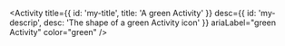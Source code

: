 <Activity
  title={{ id: 'my-title', title: 'A green Activity' }}
  desc={{ id: 'my-descrip', desc: 'The shape of a green Activity icon' }}
  ariaLabel="green Activity"
  color="green"
/>